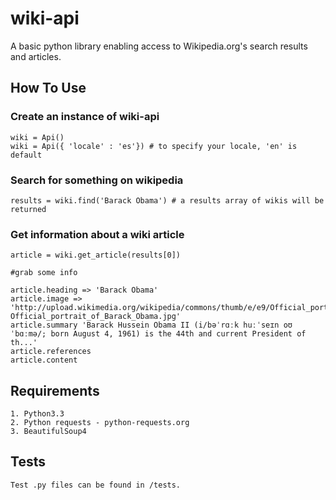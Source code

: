 # wiki-api

A basic python library enabling access to Wikipedia.org's search results and articles.

## How To Use

### Create an instance of wiki-api

    wiki = Api()
    wiki = Api({ 'locale' : 'es'}) # to specify your locale, 'en' is default

### Search for something on wikipedia

    results = wiki.find('Barack Obama') # a results array of wikis will be returned

### Get information about a wiki article

    article = wiki.get_article(results[0])

    #grab some info

    article.heading => 'Barack Obama' 
    article.image => 'http://upload.wikimedia.org/wikipedia/commons/thumb/e/e9/Official_portrait_of_Barack_Obama.jpg/220px-Official_portrait_of_Barack_Obama.jpg'
    article.summary 'Barack Hussein Obama II (i/bəˈrɑːk huːˈseɪn oʊˈbɑːmə/; born August 4, 1961) is the 44th and current President of th...'
    article.references
    article.content 


## Requirements

    1. Python3.3
    2. Python requests - python-requests.org
    3. BeautifulSoup4

## Tests

    Test .py files can be found in /tests.


